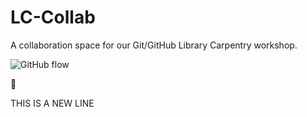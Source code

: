 # LC-Collab
A collaboration space for our Git/GitHub Library Carpentry workshop.

![GitHub flow](https://lucamezzalira.files.wordpress.com/2014/03/screen-shot-2014-03-08-at-23-07-361.png?w=650&h=230)

:rocket:


THIS IS A NEW LINE
